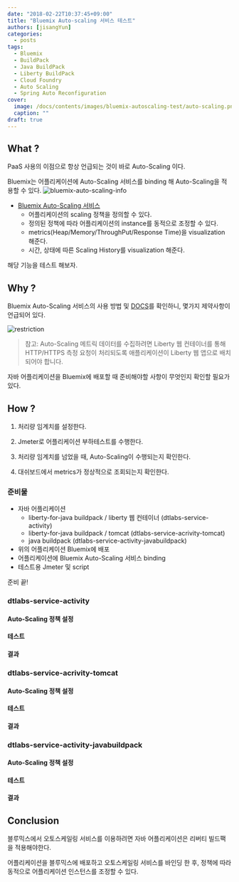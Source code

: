 ```yaml
---
date: "2018-02-22T10:37:45+09:00"
title: "Bluemix Auto-scaling 서비스 테스트"
authors: [jisangYun]
categories:
  - posts
tags:
  - Bluemix
  - BuildPack
  - Java BuildPack
  - Liberty BuildPack
  - Cloud Foundry
  - Auto Scaling
  - Spring Auto Reconfiguration
cover:
  image: /docs/contents/images/bluemix-autoscaling-test/auto-scaling.png
  caption: ""
draft: true
---
```


## What ?

PaaS 사용의 이점으로 항상 언급되는 것이 바로 Auto-Scaling 이다.

Bluemix는 어플리케이션에 Auto-Scaling 서비스를 binding 해 Auto-Scaling을 적용할 수 있다.
![bluemix-auto-scaling-info](docs/contents/images/bluemix-autoscaling-test/bluemix-auto-scaling-info.PNG)

- [Bluemix Auto-Scaling 서비스](https://console.bluemix.net/catalog/services/auto-scaling/)
  - 어플리케이션의 scaling 정책을 정의할 수 있다.
  - 정의된 정책에 따라 어플리케이션의 instance를 동적으로 조정할 수 있다.
  - metrics(Heap/Memory/ThroughPut/Response Time)을 visualization 해준다. 
  - 시간, 상태에 따른 Scaling History를 visualization 해준다.

해당 기능을 테스트 해보자.

## Why ?
Bluemix Auto-Scaling 서비스의 사용 방법 및 [DOCS](https://console.bluemix.net/docs/services/Auto-Scaling/index.html)를 확인하니, 몇가지 제약사항이 언급되어 있다.

![restriction](docs/contents/images/bluemix-autoscaling-test/retriction.PNG)

> 참고: Auto-Scaling 메트릭 데이터를 수집하려면 Liberty 웹 컨테이너를 통해 HTTP/HTTPS 측정 요청이 처리되도록 애플리케이션이 Liberty 웹 앱으로 배치되어야 합니다. 

자바 어플리케이션을 Bluemix에 배포할 때 준비해야할 사항이 무엇인지 확인할 필요가 있다.


## How ?

1. 처리량 임계치를 설정한다.

2. Jmeter로 어플리케이션 부하테스트를 수행한다. 

3. 처리량 임계치를 넘었을 때, Auto-Scaling이 수행되는지 확인한다.

4. 대쉬보드에서 metrics가 정상적으로 조회되는지 확인한다.

### 준비물
- 자바 어플리케이션
  - liberty-for-java buildpack / liberty 웹 컨테이너 (dtlabs-service-activity)
  - liberty-for-java buildpack / tomcat (dtlabs-service-acrivity-tomcat)
  - java buildpack (dtlabs-service-activity-javabuildpack)
- 위의 어플리케이션 Bluemix에 배포
- 어플리케이션에 Bluemix Auto-Scaling 서비스 binding
- 테스트용 Jmeter 및 script

준비 끝!

### dtlabs-service-activity

#### Auto-Scaling 정책 설정

#### 테스트

#### 결과

### dtlabs-service-acrivity-tomcat

#### Auto-Scaling 정책 설정

#### 테스트

#### 결과

### dtlabs-service-activity-javabuildpack

#### Auto-Scaling 정책 설정

#### 테스트

#### 결과

## Conclusion

블루믹스에서 오토스케일링 서비스를 이용하려면 자바 어플리케이션은 리버티 빌드팩을 적용해야한다.

어플리케이션을 블루믹스에 배포하고 오토스케일링 서비스를 바인딩 한 후, 정책에 따라 동적으로 어플리케이션 인스턴스를 조정할 수 있다.